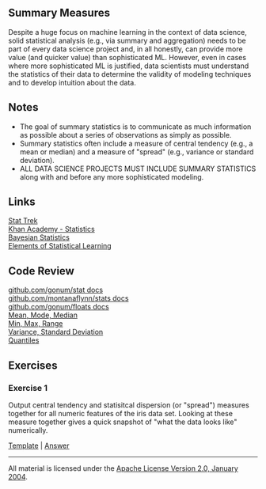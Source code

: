 ## Summary Measures

Despite a huge focus on machine learning in the context of data science, solid statistical analysis (e.g., via summary and aggregation) needs to be part of every data science project and, in all honestly, can provide more value (and quicker value) than sophisticated ML.  However, even in cases where more sophisticated ML is justified, data scientists must understand the statistics of their data to determine the validity of modeling techniques and to develop intuition about the data. 

## Notes

- The goal of summary statistics is to communicate as much information as possible about a series of observations as simply as possible.
- Summary statistics often include a measure of central tendency (e.g., a mean or median) and a measure of "spread" (e.g., variance or standard deviation).
- ALL DATA SCIENCE PROJECTS MUST INCLUDE SUMMARY STATISTICS along with and before any more sophisticated modeling.

## Links

[Stat Trek](http://stattrek.com/)  
[Khan Academy - Statistics](https://www.khanacademy.org/math/statistics-probability)  
[Bayesian Statistics](http://hbanaszak.mjr.uw.edu.pl/StatRozw/Books/Bolstad_2007_Introduction%20to%20Bayesian%20Statistics.pdf)  
[Elements of Statistical Learning](http://statweb.stanford.edu/~tibs/ElemStatLearn/)  

## Code Review

[github.com/gonum/stat docs](https://godoc.org/github.com/gonum/stat)  
[github.com/montanaflynn/stats docs](https://godoc.org/github.com/montanaflynn/stats)  
[github.com/gonum/floats docs](https://godoc.org/github.com/gonum/floats)   
[Mean, Mode, Median](example1/example1.go)  
[Min, Max, Range](example2/example2.go)  
[Variance, Standard Deviation](example3/example3.go)    
[Quantiles](example4/example4.go)  

## Exercises

### Exercise 1

Output central tendency and statisitcal dispersion (or "spread") measures together for all numeric features of the iris data set.  Looking at these measure together gives a quick snapshot of "what the data looks like" numerically.

[Template](exercises/template1/template1.go) |
[Answer](exercises/exercise1/exercise1.go)

___
All material is licensed under the [Apache License Version 2.0, January 2004](http://www.apache.org/licenses/LICENSE-2.0).

